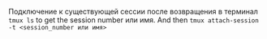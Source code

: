 Подключение к существующей сессии после возвращения в терминал
`tmux ls` to get the session number или имя. And then
`tmux attach-session -t <session_number или имя>`